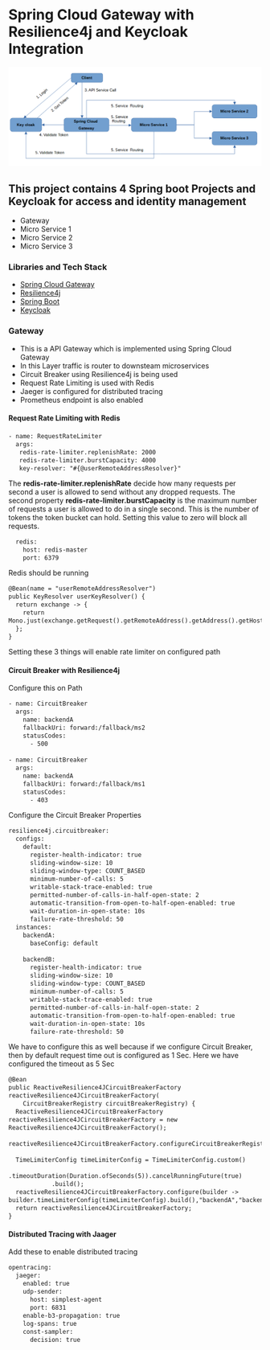 # Spring Cloud Gateway with Resilience4j and Keycloak Integration

![Architecture](https://github.com/kuldeepsingh99/spring-cloud-gateway/blob/main/img/arch.PNG)

## This project contains 4 Spring boot Projects and Keycloak for access and identity management

* Gateway
* Micro Service 1
* Micro Service 2
* Micro Service 3

### Libraries and Tech Stack

* [Spring Cloud Gateway](https://spring.io/projects/spring-cloud-gateway)
* [Resilience4j](https://resilience4j.readme.io/docs)
* [Spring Boot](https://spring.io/projects/spring-boot)
* [Keycloak](https://www.keycloak.org/)

### Gateway

* This is a API Gateway which is implemented using Spring Cloud Gateway
* In this Layer traffic is router to downsteam microservices
* Circuit Breaker using Resilience4j is being used
* Request Rate Limiting is used with Redis
* Jaeger is configured for distributed tracing
* Prometheus endpoint is also enabled

#### Request Rate Limiting with Redis

```
- name: RequestRateLimiter
  args: 
   redis-rate-limiter.replenishRate: 2000
   redis-rate-limiter.burstCapacity: 4000
   key-resolver: "#{@userRemoteAddressResolver}"
```
The **redis-rate-limiter.replenishRate** decide how many requests per second a user is allowed to send without any dropped requests.
The second property **redis-rate-limiter.burstCapacity** is the maximum number of requests a user is allowed to do in a single second. This is the number of tokens the token bucket can hold. Setting this value to zero will block all requests.


```
  redis:
    host: redis-master
    port: 6379
```
Redis should be running

```
@Bean(name = "userRemoteAddressResolver")
public KeyResolver userKeyResolver() {
  return exchange -> {
    return Mono.just(exchange.getRequest().getRemoteAddress().getAddress().getHostAddress());
  };
}
```
Setting these 3 things will enable rate limiter on configured path

#### Circuit Breaker with Resilience4j

Configure this on Path 
```
- name: CircuitBreaker
  args:
    name: backendA
    fallbackUri: forward:/fallback/ms2
    statusCodes:
      - 500

- name: CircuitBreaker
  args:
    name: backendA
    fallbackUri: forward:/fallback/ms1
    statusCodes:
      - 403
```

Configure the Circuit Breaker Properties
```
resilience4j.circuitbreaker:
  configs:
    default:
      register-health-indicator: true
      sliding-window-size: 10
      sliding-window-type: COUNT_BASED
      minimum-number-of-calls: 5
      writable-stack-trace-enabled: true     
      permitted-number-of-calls-in-half-open-state: 2
      automatic-transition-from-open-to-half-open-enabled: true
      wait-duration-in-open-state: 10s
      failure-rate-threshold: 50
  instances:
    backendA:
      baseConfig: default

    backendB:
      register-health-indicator: true
      sliding-window-size: 10
      sliding-window-type: COUNT_BASED
      minimum-number-of-calls: 5
      writable-stack-trace-enabled: true     
      permitted-number-of-calls-in-half-open-state: 2
      automatic-transition-from-open-to-half-open-enabled: true
      wait-duration-in-open-state: 10s
      failure-rate-threshold: 50
```

We have to configure this as well because if we configure Circuit Breaker, then by default request time out is configured as 1 Sec. Here we have configured the timeout as 5 Sec 
```
@Bean
public ReactiveResilience4JCircuitBreakerFactory reactiveResilience4JCircuitBreakerFactory(
    CircuitBreakerRegistry circuitBreakerRegistry) {
  ReactiveResilience4JCircuitBreakerFactory reactiveResilience4JCircuitBreakerFactory = new ReactiveResilience4JCircuitBreakerFactory();
  reactiveResilience4JCircuitBreakerFactory.configureCircuitBreakerRegistry(circuitBreakerRegistry);

  TimeLimiterConfig timeLimiterConfig = TimeLimiterConfig.custom()
            .timeoutDuration(Duration.ofSeconds(5)).cancelRunningFuture(true)
            .build();
  reactiveResilience4JCircuitBreakerFactory.configure(builder -> builder.timeLimiterConfig(timeLimiterConfig).build(),"backendA","backendB");
  return reactiveResilience4JCircuitBreakerFactory;
}
```

#### Distributed Tracing with Jaager

Add these to enable distributed tracing
```
opentracing:
  jaeger:
    enabled: true
    udp-sender:
      host: simplest-agent
      port: 6831 
    enable-b3-propagation: true
    log-spans: true
    const-sampler:
      decision: true
```
